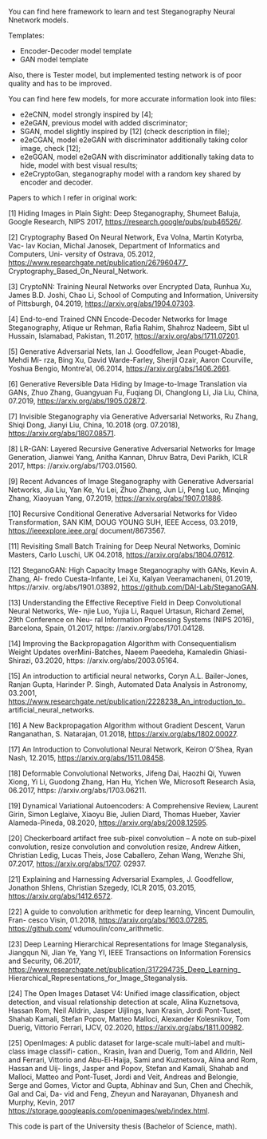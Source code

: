 You can find here framework to learn and test Steganography Neural Nnetwork models.

Templates:
- Encoder-Decoder model template
- GAN model template

Also, there is Tester model, but implemented testing network is of poor quality
and has to be improved.

You can find here few models, for more accurate information look into files:
- e2eCNN, model strongly inspired by [4];
- e2eGAN, previous model with added discriminator;
- SGAN, model slightly inspired by [12] (check description in file);
- e2eCGAN, model e2eGAN with discriminator additionally taking color image,
check [12];
- e2eGGAN, model e2eGAN with discriminator additionally taking data to hide,
model with best visual results;
- e2eCryptoGan, steganography model with a random key shared by
encoder and decoder.

Papers to which I refer in original work:

[1] Hiding Images in Plain Sight: Deep Steganography, Shumeet Baluja, Google Research,
NIPS 2017, https://research.google/pubs/pub46526/.

[2] Cryptography Based On Neural Network, Eva Volna, Martin Kotyrba, Vac-
lav Kocian, Michal Janosek, Department of Informatics and Computers, Uni-
versity of Ostrava, 05.2012, https://www.researchgate.net/publication/267960477_
Cryptography_Based_On_Neural_Network.

[3] CryptoNN: Training Neural Networks over Encrypted Data, Runhua Xu, James B.D.
Joshi, Chao Li, School of Computing and Information, University of Pittsburgh, 04.2019,
https://arxiv.org/abs/1904.07303.

[4] End-to-end Trained CNN Encode-Decoder Networks for Image Steganography, Atique ur
Rehman, Rafia Rahim, Shahroz Nadeem, Sibt ul Hussain, Islamabad, Pakistan,
11.2017, https://arxiv.org/abs/1711.07201.

[5] Generative Adversarial Nets, Ian J. Goodfellow, Jean Pouget-Abadie, Mehdi Mi-
rza, Bing Xu, David Warde-Farley, Sherjil Ozair, Aaron Courville, Yoshua
Bengio, Montre’al, 06.2014, https://arxiv.org/abs/1406.2661.

[6] Generative Reversible Data Hiding by Image-to-Image Translation via GANs, Zhuo
Zhang, Guangyuan Fu, Fuqiang Di, Changlong Li, Jia Liu, China, 07.2019,
https://arxiv.org/abs/1905.02872.

[7] Invisible Steganography via Generative Adversarial Networks, Ru Zhang, Shiqi Dong,
Jianyi Liu, China, 10.2018 (org. 07.2018), https://arxiv.org/abs/1807.08571.

[8] LR-GAN: Layered Recursive Generative Adversarial Networks for Image Generation,
Jianwei Yang, Anitha Kannan, Dhruv Batra, Devi Parikh, ICLR 2017, https:
//arxiv.org/abs/1703.01560.

[9] Recent Advances of Image Steganography with Generative Adversarial Networks, Jia Liu,
Yan Ke, Yu Lei, Zhuo Zhang, Jun Li, Peng Luo, Minqing Zhang, Xiaoyuan
Yang, 07.2019, https://arxiv.org/abs/1907.01886.

[10] Recursive Conditional Generative Adversarial Networks for Video Transformation, SAN
KIM, DOUG YOUNG SUH, IEEE Access, 03.2019, https://ieeexplore.ieee.org/
document/8673567.

[11] Revisiting Small Batch Training for Deep Neural Networks, Dominic Masters, Carlo
Luschi, UK 04.2018, https://arxiv.org/abs/1804.07612.

[12] SteganoGAN: High Capacity Image Steganography with GANs, Kevin A. Zhang, Al-
fredo Cuesta-Infante, Lei Xu, Kalyan Veeramachaneni, 01.2019, https://arxiv.
org/abs/1901.03892, https://github.com/DAI-Lab/SteganoGAN.

[13] Understanding the Effective Receptive Field in Deep Convolutional Neural Networks, We-
njie Luo, Yujia Li, Raquel Urtasun, Richard Zemel, 29th Conference on Neu-
ral Information Processing Systems (NIPS 2016), Barcelona, Spain, 01.2017, https:
//arxiv.org/abs/1701.04128.

[14] Improving the Backpropagation Algorithm with Consequentialism Weight Updates
overMini-Batches, Naeem Paeedeha, Kamaledin Ghiasi-Shirazi, 03.2020, https:
//arxiv.org/abs/2003.05164.

[15] An introduction to artificial neural networks, Coryn A.L. Bailer-Jones, Ranjan
Gupta, Harinder P. Singh, Automated Data Analysis in Astronomy, 03.2001,
https://www.researchgate.net/publication/2228238_An_introduction_to_
artificial_neural_networks.

[16] A New Backpropagation Algorithm without Gradient Descent, Varun Ranganathan, S.
Natarajan, 01.2018, https://arxiv.org/abs/1802.00027.

[17] An Introduction to Convolutional Neural Network, Keiron O’Shea, Ryan Nash,
12.2015, https://arxiv.org/abs/1511.08458.

[18] Deformable Convolutional Networks, Jifeng Dai, Haozhi Qi, Yuwen Xiong, Yi Li,
Guodong Zhang, Han Hu, Yichen We, Microsoft Research Asia, 06.2017, https:
//arxiv.org/abs/1703.06211.

[19] Dynamical Variational Autoencoders: A Comprehensive Review, Laurent Girin, Simon
Leglaive, Xiaoyu Bie, Julien Diard, Thomas Hueber, Xavier Alameda-Pineda,
08.2020, https://arxiv.org/abs/2008.12595.

[20] Checkerboard artifact free sub-pixel convolution – A note on sub-pixel convolution, resize
convolution and convolution resize, Andrew Aitken, Christian Ledig, Lucas Theis,
Jose Caballero, Zehan Wang, Wenzhe Shi, 07.2017, https://arxiv.org/abs/1707.
02937.

[21] Explaining and Harnessing Adversarial Examples, J. Goodfellow, Jonathon Shlens,
Christian Szegedy, ICLR 2015, 03.2015, https://arxiv.org/abs/1412.6572.

[22] A guide to convolution arithmetic for deep learning, Vincent Dumoulin, Fran-
cesco Visin, 01.2018, https://arxiv.org/abs/1603.07285, https://github.com/
vdumoulin/conv_arithmetic.

[23] Deep Learning Hierarchical Representations for Image Steganalysis, Jiangqun Ni,
Jian Ye, Yang YI, IEEE Transactions on Information Forensics and Security,
06.2017,
 https://www.researchgate.net/publication/317294735_Deep_Learning_
Hierarchical_Representations_for_Image_Steganalysis.

[24] The Open Images Dataset V4: Unified image classification, object detection, and visual
relationship detection at scale, Alina Kuznetsova, Hassan Rom, Neil Alldrin, Jasper
Uijlings, Ivan Krasin, Jordi Pont-Tuset, Shahab Kamali, Stefan Popov, Matteo
Malloci, Alexander Kolesnikov, Tom Duerig, Vittorio Ferrari, IJCV, 02.2020,
https://arxiv.org/abs/1811.00982.

[25] OpenImages: A public dataset for large-scale multi-label and multi-class image classifi-
cation., Krasin, Ivan and Duerig, Tom and Alldrin, Neil and Ferrari, Vittorio
and Abu-El-Haija, Sami and Kuznetsova, Alina and Rom, Hassan and Uij-
lings, Jasper and Popov, Stefan and Kamali, Shahab and Malloci, Matteo
and Pont-Tuset, Jordi and Veit, Andreas and Belongie, Serge and Gomes,
Victor and Gupta, Abhinav and Sun, Chen and Chechik, Gal and Cai, Da-
vid and Feng, Zheyun and Narayanan, Dhyanesh and Murphy, Kevin, 2017
https://storage.googleapis.com/openimages/web/index.html.

This code is part of the University thesis (Bachelor of Science, math).